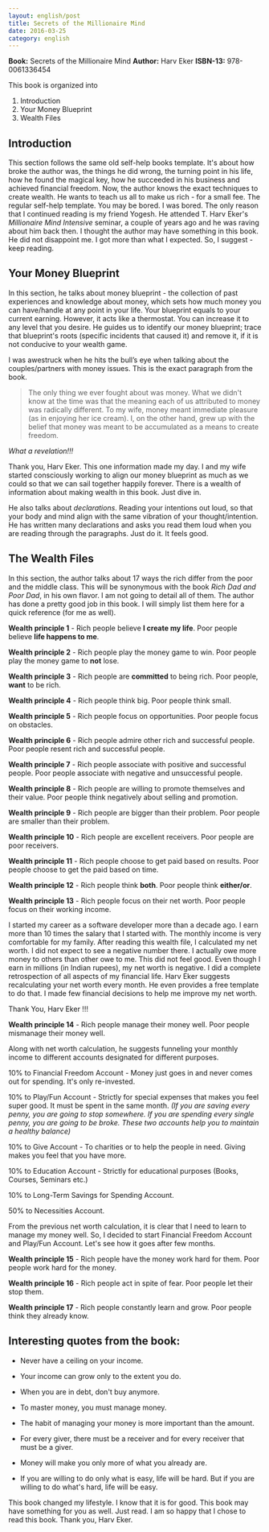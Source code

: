 ```yaml
---
layout: english/post
title: Secrets of the Millionaire Mind
date: 2016-03-25
category: english
---
```


**Book:** Secrets of the Millionaire Mind
**Author:** Harv Eker
**ISBN-13:** 978-0061336454

This book is organized into

1. Introduction
2. Your Money Blueprint
3. Wealth Files

## Introduction

This section follows the same old self-help books template. It's about how broke the author was, the things he did wrong, the turning point in his life, how he found the magical key, how he succeeded in his business and achieved financial freedom. Now, the author knows the exact techniques to create wealth. He wants to teach us all to make us rich - for a small fee. The regular self-help template. You may be bored. I was bored. The only reason that I continued reading is my friend Yogesh. He attended T. Harv Eker's *Millionaire Mind Intensive* seminar, a couple of years ago and he was raving about him back then. I thought the author may have something in this book. He did not disappoint me. I got more than what I expected. So, I suggest - keep reading.

## Your Money Blueprint

In this section, he talks about money blueprint - the collection of past experiences and knowledge about money, which sets how much money you can have/handle at any point in your life. Your blueprint equals to your current earning. However, it acts like a thermostat. You can increase it to any level that you desire. He guides us to identify our money blueprint; trace that blueprint's roots (specific incidents that caused it) and remove it, if it is not conducive to your wealth game.

I was awestruck when he hits the bull’s eye when talking about the couples/partners with money issues. This is the exact paragraph from the book.

> The only thing we ever fought about was money. What we didn't know at the time was that the meaning each of us attributed to money was radically different. To my wife, money meant immediate pleasure (as in enjoying her ice cream). I, on the other hand, grew up with the belief that money was meant to be accumulated as a means to create freedom.

*What a revelation!!!*

Thank you, Harv Eker. This one information made my day. I and my wife started consciously working to align our money blueprint as much as we could so that we can sail together happily forever. There is a wealth of information about making wealth in this book. Just dive in.

He also talks about *declarations*. Reading your intentions out loud, so that your body and mind align with the same vibration of your thought/intention. He has written many declarations and asks you read them loud when you are reading through the paragraphs. Just do it. It feels good.

## The Wealth Files

In this section, the author talks about 17 ways the rich differ from the poor and the middle class. This will be synonymous with the book *Rich Dad and Poor Dad*, in his own flavor. I am not going to detail all of them. The author has done a pretty good job in this book. I will simply list them here for a quick reference (for me as well).

**Wealth principle 1** - Rich people believe **I create my life**. Poor people believe **life happens to me**.

**Wealth principle 2** - Rich people play the money game to win. Poor people play the money game to **not** lose.

**Wealth principle 3** - Rich people are **committed** to being rich. Poor people, **want** to be rich.

**Wealth principle 4** - Rich people think big. Poor people think small.

**Wealth principle 5** - Rich people focus on opportunities. Poor people focus on obstacles.

**Wealth principle 6** - Rich people admire other rich and successful people. Poor people resent rich and successful people.

**Wealth principle 7** - Rich people associate with positive and successful people. Poor people associate with negative and unsuccessful people.

**Wealth principle 8** - Rich people are willing to promote themselves and their value. Poor people think negatively about selling and promotion.

**Wealth principle 9** - Rich people are bigger than their problem. Poor people are smaller than their problem.

**Wealth principle 10** - Rich people are excellent receivers. Poor people are poor receivers.

**Wealth principle 11** - Rich people choose to get paid based on results. Poor people choose to get the paid based on time.

**Wealth principle 12** - Rich people think **both**. Poor people think **either/or**.

**Wealth principle 13** - Rich people focus on their net worth. Poor people focus on their working income.

I started my career as a software developer more than a decade ago. I earn more than 10 times the salary that I started with. The monthly income is very comfortable for my family. After reading this wealth file, I calculated my net worth. I did not expect to see a negative number there. I actually owe more money to others than other owe to me. This did not feel good. Even though I earn in millions (in Indian rupees), my net worth is negative. I did a complete retrospection of all aspects of my financial life. Harv Eker suggests recalculating your net worth every month. He even provides a free template to do that. I made few financial decisions to help me improve my net worth.

Thank You, Harv Eker !!!

**Wealth principle 14** - Rich people manage their money well. Poor people mismanage their money well.

Along with net worth calculation, he suggests funneling your monthly income to different accounts designated for different purposes.

10% to Financial Freedom Account - Money just goes in and never comes out for spending. It's only re-invested.

10% to Play/Fun Account - Strictly for special expenses that makes you feel super good. It must be spent in the same month.
*(If you are saving every penny, you are going to stop somewhere. If you are spending every single penny, you are going to be broke. These two accounts help you to maintain a healthy balance)*

10% to Give Account - To charities or to help the people in need. Giving makes you feel that you have more.

10% to Education Account - Strictly for educational purposes (Books, Courses, Seminars etc.)

10% to Long-Term Savings for Spending Account.

50% to Necessities Account.

From the previous net worth calculation, it is clear that I need to learn to manage my money well. So, I decided to start Financial Freedom Account and Play/Fun Account. Let's see how it goes after few months.

**Wealth principle 15** - Rich people have the money work hard for them. Poor people work hard for the money.

**Wealth principle 16** - Rich people act in spite of fear. Poor people let their stop them.

**Wealth principle 17** - Rich people constantly learn and grow. Poor people think they already know.

## Interesting quotes from the book:

* Never have a ceiling on your income.

* Your income can grow only to the extent you do.

* When you are in debt, don't buy anymore.

* To master money, you must manage money.

* The habit of managing your money is more important than the amount.

* For every giver, there must be a  receiver and for every receiver that must be a giver.

* Money will make you only more of what you already are.

* If you are willing to do only what is easy, life will be hard. But if you are willing to do what's hard, life will be easy.

This book changed my lifestyle. I know that it is for good. This book may have something for you as well. Just read. I am so happy that I chose to read this book. Thank you, Harv Eker.
